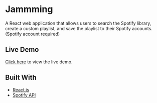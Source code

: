 # Jammming

A React web application that allows users to search the Spotify library, create a custom playlist, and save the playlist to their Spotify accounts. (Spotify account required)

## Live Demo

[Click here](https://webalation.github.io/jammming/) to view the live demo.

## Built With

- [React.js](https://reactjs.org/)
- [Spotify API](https://developer.spotify.com/documentation/web-api/)
